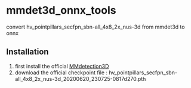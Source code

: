 # mmdet3d_onnx_tools
convert hv_pointpillars_secfpn_sbn-all_4x8_2x_nus-3d from mmdet3d to onnx
## Installation
1. first install the official [MMdetection3D](https://github.com/open-mmlab/mmdetection3d)
2. download the official checkpoint file : hv_pointpillars_secfpn_sbn-all_4x8_2x_nus-3d_20200620_230725-0817d270.pth
